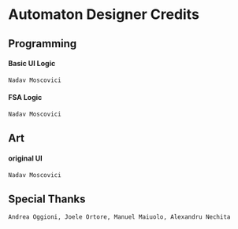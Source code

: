 # Automaton Designer Credits

## Programming

#### Basic UI Logic
    Nadav Moscovici

#### FSA Logic
    Nadav Moscovici

## Art

#### original UI
    Nadav Moscovici

## Special Thanks

    Andrea Oggioni, Joele Ortore, Manuel Maiuolo, Alexandru Nechita